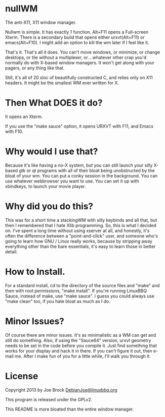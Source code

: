 nullWM
======
The anti-X11, X11 window manager.

Nullwm is simple.  It has exactly 1 function.  Alt+F11 opens a Full-screen Xterm.  There is a secondary build that opens either urxvt(Alt+F11) or emacs(Alt+F10).  I might add an option to kill the wm later if I feel like it.

That's it.  That's all it does.  You can't move windows, or minimize, or change desktops, or tile without a multiplexer, or....whatever other crap you'd normally do with X-based window managers.  It won't get along with your pagers, or any thing like that.

Still, it's all of 20 sloc of beautifully constructed C, and relies only on X11 headers.  It might be the smallest WM ever written for X.

Then What DOES it do?
======
It opens an Xterm.  

If you use the "make sauce" option, it opens URXVT with F11, and Emacs with F10.

Why would I use that?
======
Because it's like having a no-X system, but you can still launch your silly X-based gtk or qt programs with all of their bloat being unobstructed by the bloat of your wm.  You can put a conky session in the background.  You can use whatever webbrowser you want to use.  You can set it up with xbindkeys, to launch your movie player.

Why did you do this?
========
This was for a short time a stackingWM with silly keybinds and all that, but then I remembered that I hate Xlib programming.  So, this is what I decided on.  I've spent a long time without using xserver at all, and honestly, it's often the difference between a "point-and-click" user, and someone who's going to learn how GNU / Linux really works, because by stripping away everything other than the bare essentials, it's easy to learn those in better detail.  

How to Install.
========
For a standard install, cd to the directory of the source files and "make" and then with root permissions, "make install".  If you're running LinuxBBQ Sauce, instead of make, use "make sauce".  I guess you could always use "make clean" too, if you hate bloat as much as I do.

Minor Issues?
========
Of course there are minor issues.  It's as minimalistic as a WM can get and still do something.  Also, if using the "Sauce64" version, urxvt geometry needs to be set in the code before you compile it.  Just find something that works for your display and hack it in there.  If you can't figure it out, then e-mail me.  After I make fun of you for a little while, I'll walk you through it.


License
========
Copyright 2013 by Joe Brock <DebianJoe@linuxbbq.org>  

This program is released under the GPLv2.  

This README is more bloated than the entire window manager.  
